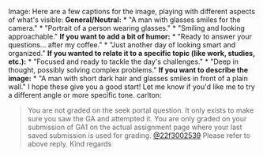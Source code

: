 Image: Here are a few captions for the image, playing with different aspects
of what's visible: **General/Neutral:** * "A man with glasses smiles for the
camera." * "Portrait of a person wearing glasses." * "Smiling and looking
approachable." **If you want to add a bit of humor:** * "Ready to answer your
questions... after my coffee." * "Just another day of looking smart and
organized." **If you wanted to relate it to a specific topic (like work,
studies, etc.):** * "Focused and ready to tackle the day's challenges." *
"Deep in thought, possibly solving complex problems." **If you want to
describe the image:** * "A man with short dark hair and glasses smiles in
front of a plain wall." I hope these give you a good start! Let me know if
you'd like me to try a different angle or more specific tone.
carlton:
> You are not graded on the seek portal question. It only exists to make sure
> you saw the GA and attempted it. You are only graded on your submission of
> GA1 on the actual assignment page where your last saved submission is used
> for grading.
[@22f3002539](/u/22f3002539) Please refer to above reply.
Kind regards